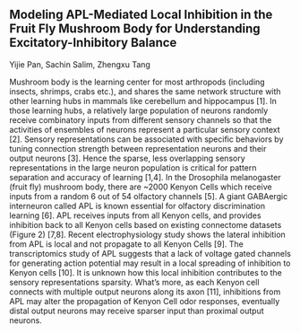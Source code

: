 ## Modeling APL-Mediated Local Inhibition in the Fruit Fly Mushroom Body for Understanding Excitatory-Inhibitory Balance

Yijie Pan, Sachin Salim, Zhengxu Tang

Mushroom body is the learning center for most arthropods (including insects, shrimps, crabs etc.), and shares the same network structure with other learning hubs in mammals like cerebellum and hippocampus [1]. In those learning hubs, a relatively large population of neurons randomly receive combinatory inputs from different sensory channels so that the activities of ensembles of neurons represent a particular sensory context [2]. Sensory representations can be associated with specific behaviors by tuning connection strength between representation neurons and their output neurons [3]. Hence the sparse, less overlapping sensory representations in the large neuron population is critical for pattern separation and accuracy of learning [1,4]. In the Drosophila melanogaster (fruit fly) mushroom body, there are ~2000 Kenyon Cells which receive inputs from a random 6 out of 54 olfactory channels [5]. A giant GABAergic interneuron called APL is known essential for olfactory discrimination learning [6]. APL receives inputs from all Kenyon cells, and provides inhibition back to all Kenyon cells based on existing connectome datasets (Figure 2) [7,8]. Recent electrophysiology study shows the lateral inhibition from APL is local and not propagate to all Kenyon Cells [9]. The transcriptomics study of APL suggests that a lack of voltage gated channels for generating action potential may result in a local spreading of inhibition to Kenyon cells [10]. It is unknown how this local inhibition contributes to the sensory representations sparsity. What’s more, as each Kenyon cell connects with multiple output neurons along its axon [11], inhibitions from APL may alter the propagation of Kenyon Cell odor responses, eventually distal output neurons may receive sparser input than proximal output neurons.
